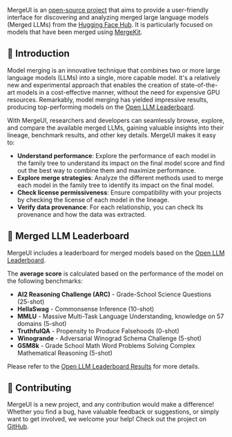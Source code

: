 MergeUI is an [open-source project](https://github.com/naskio/mergeui) that aims to provide a user-friendly interface
for discovering and analyzing merged large language models (Merged LLMs) from
the [Hugging Face Hub](https://huggingface.co/models?other=merge&sort=trending).
It is particularly focused on models that have been merged using [MergeKit](https://github.com/arcee-ai/mergekit).

## 📢 Introduction

Model merging is an innovative technique that combines two or more large language models (LLMs) into a single, more
capable model. It's a relatively new and experimental approach that enables the creation of state-of-the-art models in a
cost-effective manner, without the need for expensive GPU resources.
Remarkably, model merging has yielded impressive results, producing top-performing models on
the [Open LLM Leaderboard](https://huggingface.co/spaces/HuggingFaceH4/open_llm_leaderboard).

With MergeUI, researchers and developers can seamlessly browse, explore, and compare the available merged LLMs, gaining
valuable insights into their lineage, benchmark results, and other key details.
MergeUI makes it easy to:

- **Understand performance**: Explore the performance of each model in the family tree to understand its impact on the
  final model score and find out the best way to combine them and maximize performance.
- **Explore merge strategies**: Analyze the different methods used to merge each model in the family tree to identify
  its impact on the final model.
- **Check license permissiveness**: Ensure compatibility with your projects by checking the license of each model in the
  lineage.
- **Verify data provenance**: For each relationship, you can check Its provenance and how the data was extracted.

## 🥇 Merged LLM Leaderboard

MergeUI includes a leaderboard for merged models based on
the [Open LLM Leaderboard](https://huggingface.co/spaces/HuggingFaceH4/open_llm_leaderboard).

The **average score** is calculated based on the performance of the model on the following benchmarks:

- **AI2 Reasoning Challenge (ARC)** - Grade-School Science Questions (25-shot)
- **HellaSwag** - Commonsense Inference (10-shot)
- **MMLU** - Massive Multi-Task Language Understanding, knowledge on 57 domains (5-shot)
- **TruthfulQA** - Propensity to Produce Falsehoods (0-shot)
- **Winogrande** - Adversarial Winograd Schema Challenge (5-shot)
- **GSM8k** - Grade School Math Word Problems Solving Complex Mathematical Reasoning (5-shot)

Please refer to the [Open LLM Leaderboard Results](https://huggingface.co/datasets/open-llm-leaderboard/results) for
more details.

## 🤝 Contributing

MergeUI is a new project, and any contribution would make a difference! Whether you find a bug, have valuable feedback
or suggestions, or simply want to get involved, we welcome your help! Check out the project
on [GitHub](https://github.com/naskio/mergeui).